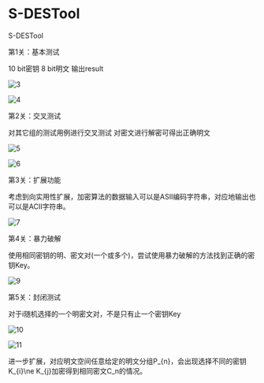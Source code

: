 # S-DESTool
S-DESTool

第1关：基本测试

10 bit密钥 8 bit明文 输出result

![3](https://github.com/HJJ333ok/S-DESTool/assets/129488158/0f4cfce4-3bef-482f-9392-642b9b49f90a)

![4](https://github.com/HJJ333ok/S-DESTool/assets/129488158/d4c22763-10fd-4426-a770-f694590b13f9)


第2关：交叉测试


对其它组的测试用例进行交叉测试
对密文进行解密可得出正确明文

![5](https://github.com/HJJ333ok/S-DESTool/assets/129488158/0bae79d6-fe08-4c6b-94bf-ba2de7120776)


![6](https://github.com/HJJ333ok/S-DESTool/assets/129488158/96e6f349-7eea-48b8-a50f-f2d93a27ac04)


第3关：扩展功能

考虑到向实用性扩展，加密算法的数据输入可以是ASII编码字符串，对应地输出也可以是ACII字符串。

![7](https://github.com/HJJ333ok/S-DESTool/assets/129488158/93b6ef51-838b-48ec-af4d-5a1121a47f44)

第4关：暴力破解

使用相同密钥的明、密文对(一个或多个)，尝试使用暴力破解的方法找到正确的密钥Key。

![9](https://github.com/HJJ333ok/S-DESTool/assets/129488158/d696ea5f-1d4c-4939-af21-a1329eed0bb9)


第5关：封闭测试

对于i随机选择的一个明密文对，不是只有止一个密钥Key

![10](https://github.com/HJJ333ok/S-DESTool/assets/129488158/0df7ae60-e4d5-4d89-adcc-a9a889bf2a7b)

![11](https://github.com/HJJ333ok/S-DESTool/assets/129488158/5b877396-e8be-45ec-a8a9-d477a4185954)

进一步扩展，对应明文空间任意给定的明文分组P_{n}，会出现选择不同的密钥K_{i}\ne K_{j}加密得到相同密文C_n的情况。

